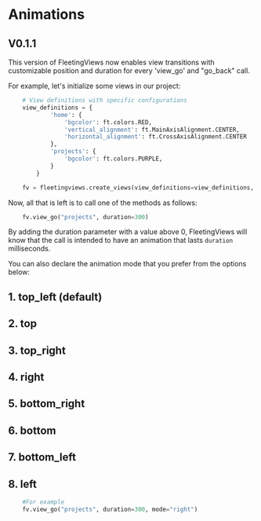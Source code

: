 # Animations

## V0.1.1

This version of FleetingViews now enables view transitions with customizable position and duration for every 'view_go' and "go_back" call.

For example, let's initialize some views in our project:

```python
    # View definitions with specific configurations
    view_definitions = {
            'home': {
                'bgcolor': ft.colors.RED,
                'vertical_alignment': ft.MainAxisAlignment.CENTER,
                'horizontal_alignment': ft.CrossAxisAlignment.CENTER
            },
            'projects': {
                'bgcolor': ft.colors.PURPLE,
            }
        }

    fv = fleetingviews.create_views(view_definitions=view_definitions, page=page)
```

Now, all that is left is to call one of the methods as follows:

```python
    fv.view_go("projects", duration=300)
```

By adding the duration parameter with a value above 0, FleetingViews will know that the call is intended to have an animation that lasts `duration` milliseconds.

You can also declare the animation mode that you prefer from the options below:

## 1. top_left (default)
## 2. top
## 3. top_right
## 4. right
## 5. bottom_right
## 6. bottom
## 7. bottom_left
## 8. left

```python
    #For example
    fv.view_go("projects", duration=300, mode="right")
```
